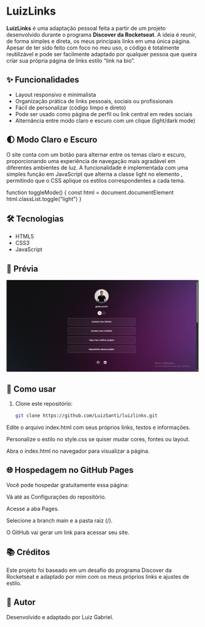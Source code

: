 # LuizLinks

**LuizLinks** é uma adaptação pessoal feita a partir de um projeto desenvolvido durante o programa **Discover da Rocketseat**. A ideia é reunir, de forma simples e direta, os meus principais links em uma única página. Apesar de ter sido feito com foco no meu uso, o código é totalmente reutilizável e pode ser facilmente adaptado por qualquer pessoa que queira criar sua própria página de links estilo “link na bio”.

## ✨ Funcionalidades

- Layout responsivo e minimalista  
- Organização prática de links pessoais, sociais ou profissionais  
- Fácil de personalizar (código limpo e direto)  
- Pode ser usado como página de perfil ou link central em redes sociais
- Alternância entre modo claro e escuro com um clique (light/dark mode)


## 🌓 Modo Claro e Escuro
O site conta com um botão para alternar entre os temas claro e escuro, proporcionando uma experiência de navegação mais agradável em diferentes ambientes de luz.
A funcionalidade é implementada com uma simples função em JavaScript que alterna a classe light no elemento <html>, permitindo que o CSS aplique os estilos correspondentes a cada tema.

function toggleMode() {
  const html = document.documentElement
  html.classList.toggle("light")
}

## 🛠 Tecnologias

- HTML5  
- CSS3  
- JavaScript  

## 📸 Prévia


![Preview do LuizLinks](./assets/preview.png)

## 🚀 Como usar

1. Clone este repositório:

   ```bash
   git clone https://github.com/LuizSanti/luizlinks.git
Edite o arquivo index.html com seus próprios links, textos e informações.

Personalize o estilo no style.css se quiser mudar cores, fontes ou layout.

Abra o index.html no navegador para visualizar a página.

## 🌐 Hospedagem no GitHub Pages
Você pode hospedar gratuitamente essa página:

Vá até as Configurações do repositório.

Acesse a aba Pages.

Selecione a branch main e a pasta raiz (/).

O GitHub vai gerar um link para acessar seu site.

## 📚 Créditos
Este projeto foi baseado em um desafio do programa Discover da Rocketseat e adaptado por mim com os meus próprios links e ajustes de estilo.

## 👤 Autor
Desenvolvido e adaptado por Luiz Gabriel.
